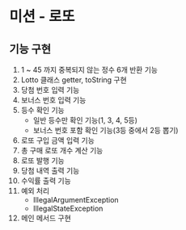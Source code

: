 # 미션 - 로또

## 기능 구현

1. 1 ~ 45 까지 중복되지 않는 정수 6개 반환 기능
2. Lotto 클래스 getter, toString 구현
3. 당첨 번호 입력 기능
4. 보너스 번호 입력 기능
5. 등수 확인 기능
   * 일반 등수만 확인 기능(1, 3, 4, 5등)
   * 보너스 번호 포함 확인 기능(3등 중에서 2등 뽑기)
6. 로또 구입 금액 입력 기능
7. 총 구매 로또 개수 계산 기능
8. 로또 발행 기능
9. 당첨 내역 출력 기능
10. 수익률 출력 기능
11. 예외 처리
    * IllegalArgumentException
    * IllegalStateException
12. 메인 메서드 구현
